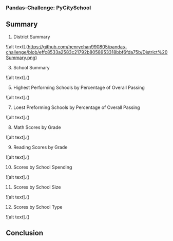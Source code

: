 ### Pandas-Challenge: PyCitySchool
## Summary
1. District Summary

![alt text].(https://github.com/henrychan990805/pandas-challenge/blob/effc8533a2583c21792b8058953318bbf6fda75b/District%20Summary.png)

3. School Summary

![alt text].()

5. Highest Performing Schools by Percentage of Overall Passing

![alt text].()

7. Loest Preforming Schools by Percentage of Overall Passing

![alt text].()

8. Math Scores by Grade

![alt text].()

9. Reading Scores by Grade

![alt text].()

10. Scores by School Spending

![alt text].()

11. Scores by School Size

![alt text].()

12. Scores by School Type

![alt text].()

## Conclusion
